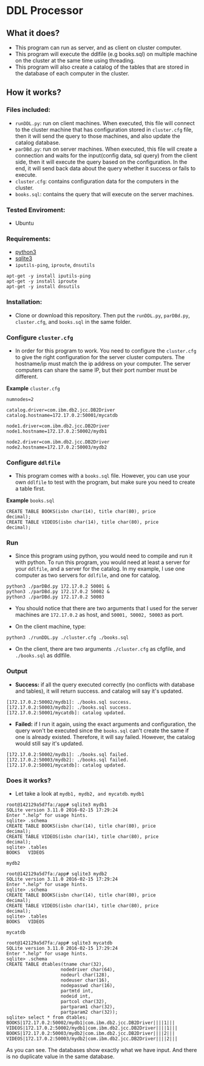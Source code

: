 # DDL Processor
## What it does?
- This program can run as server, and as client on cluster computer.
- This program will execute the ddlfile (e.g books.sql) on multiple machine on the cluster at the same time using threading.
- This program will also create a catalog of the tables that are stored in the database of each computer in the cluster.
## How it works?

### Files included:
- `runDDL.py`: run on client machines. When executed, this file will connect to the cluster machine that has configuration stored in `cluster.cfg` file, then it will send the query to those machines, and also update the catalog database.
- `parDBd.py`: run on server machines. When executed, this file will create a connection and waits for the input(config data, sql query) from the client side, then it will execute the query based on the configuration. In the end, it will send back data about the query whether it success or fails to execute.
- `cluster.cfg`: contains configuration data for the computers in the cluster.  
- `books.sql`: contains the query that will execute on the server machines.

### Tested Enviroment:
- Ubuntu

### Requirements:
- [python3](https://www.python.org/download/releases/3.0/)
- [sqlite3](https://www.sqlite.org)
- `iputils-ping`, `iproute`, `dnsutils`
```
apt-get -y install iputils-ping
apt-get -y install iproute
apt-get -y install dnsutils
```

### Installation:
- Clone or download this repository. Then put the `runDDL.py`, `parDBd.py`, `cluster.cfg`, and `books.sql` in the same folder.

### Configure `cluster.cfg`
- In order for this program to work. You need to configure the `cluster.cfg` to give the right configuration for the server cluster computers. The hostname/ip must match the ip address on your computer. The server computers can share the same IP, but their port number must be different.

**Example**
`cluster.cfg`
```
numnodes=2

catalog.driver=com.ibm.db2.jcc.DB2Driver
catalog.hostname=172.17.0.2:50001/mycatdb

node1.driver=com.ibm.db2.jcc.DB2Driver
node1.hostname=172.17.0.2:50002/mydb1

node2.driver=com.ibm.db2.jcc.DB2Driver
node2.hostname=172.17.0.2:50003/mydb2

```
### Configure `ddlfile`
- This program comes with a `books.sql` file. However, you can use your own `ddlfile` to test with the program, but make sure you need to create a table first.


**Example**
`books.sql`
```
CREATE TABLE BOOKS(isbn char(14), title char(80), price
decimal);
CREATE TABLE VIDEOS(isbn char(14), title char(80), price
decimal);
```
### Run
- Since this program using python, you would need to compile and run it with python. To run this program, you would need at least a server for your `ddlfile`, and a server for the catalog.
In my example, I use one computer as two servers for `ddlfile`, and one for catalog.
```
python3 ./parDBd.py 172.17.0.2 50001 &
python3 ./parDBd.py 172.17.0.2 50002 &
python3 ./parDBd.py 172.17.0.2 50003
```
- You should notice that there are two arguments that I used for the server machines are `172.17.0.2` as host, and `50001, 50002, 50003` as port.

- On the client machine, type:
```
python3 ./runDDL.py ./cluster.cfg ./books.sql
```
- On the client, there are two arguments `./cluster.cfg` as cfgfile, and `./books.sql` as ddlfile.
### Output
- **Success:** if all the query executed correctly (no conflicts with database and tables), it will return success. and catalog will say it's updated.
```
[172.17.0.2:50002/mydb1]: ./books.sql success.
[172.17.0.2:50003/mydb2]: ./books.sql success.
[172.17.0.2:50001/mycatdb]: catalog updated.
```
- **Failed:** if I run it again, using the exact arguments and configuration, the query won't be executed since the `books.sql` can't create the same if one is already existed. Therefore, it will say failed. However, the catalog would still say it's updated.
```
[172.17.0.2:50002/mydb1]: ./books.sql failed.
[172.17.0.2:50003/mydb2]: ./books.sql failed.
[172.17.0.2:50001/mycatdb]: catalog updated.
```
### Does it works?
- Let take a look at `mydb1, mydb2, and mycatdb`.
`mydb1`
```
root@142129a5d7fa:/app# sqlite3 mydb1
SQLite version 3.11.0 2016-02-15 17:29:24
Enter ".help" for usage hints.
sqlite> .schema
CREATE TABLE BOOKS(isbn char(14), title char(80), price
decimal);
CREATE TABLE VIDEOS(isbn char(14), title char(80), price
decimal);
sqlite> .tables
BOOKS   VIDEOS

```
`mydb2`
```
root@142129a5d7fa:/app# sqlite3 mydb2
SQLite version 3.11.0 2016-02-15 17:29:24
Enter ".help" for usage hints.
sqlite> .schema
CREATE TABLE BOOKS(isbn char(14), title char(80), price
decimal);
CREATE TABLE VIDEOS(isbn char(14), title char(80), price
decimal);
sqlite> .tables
BOOKS   VIDEOS

```
`mycatdb`
```
root@142129a5d7fa:/app# sqlite3 mycatdb
SQLite version 3.11.0 2016-02-15 17:29:24
Enter ".help" for usage hints.
sqlite> .schema
CREATE TABLE dtables(tname char(32),
                    nodedriver char(64),
                    nodeurl char(128),
                    nodeuser char(16),
                    nodepasswd char(16),
                    partmtd int,
                    nodeid int,
                    partcol char(32),
                    partparam1 char(32),
                    partparam2 char(32));
sqlite> select * from dtables;
BOOKS|172.17.0.2:50002/mydb1|com.ibm.db2.jcc.DB2Driver||||1|||
VIDEOS|172.17.0.2:50002/mydb1|com.ibm.db2.jcc.DB2Driver||||1|||
BOOKS|172.17.0.2:50003/mydb2|com.ibm.db2.jcc.DB2Driver||||2|||
VIDEOS|172.17.0.2:50003/mydb2|com.ibm.db2.jcc.DB2Driver||||2|||
```
As you can see. The databases show exactly what we have input. And there is no duplicate value in the same database.
